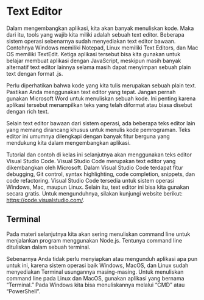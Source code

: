 # Text Editor

Dalam mengembangkan aplikasi, kita akan banyak menuliskan kode. Maka dari itu, tools yang wajib
kita miliki adalah sebuah text editor. Beberapa sistem operasi sebenarnya sudah menyediakan text
editor bawaan. Contohnya Windows memiliki Notepad, Linux memiliki Text Editors, dan Mac OS memiliki
TextEdit. Ketiga aplikasi tersebut bisa kita gunakan untuk belajar membuat aplikasi dengan
JavaScript, meskipun masih banyak alternatif text editor lainnya selama masih dapat menyimpan
sebuah plain text dengan format .js.

Perlu diperhatikan bahwa kode yang kita tulis merupakan sebuah plain text. Pastikan Anda
menggunakan text editor yang tepat. Jangan pernah gunakan Microsoft Word untuk menuliskan sebuah
kode. Ini penting karena aplikasi tersebut menampilkan teks yang telah diformat atau biasa disebut
dengan rich text.

Selain text editor bawaan dari sistem operasi, ada beberapa teks editor lain yang memang dirancang
khusus untuk menulis kode pemrograman. Teks editor ini umumnya dilengkapi dengan banyak fitur
berguna yang mendukung kita dalam mengembangkan aplikasi.

Tutorial dan contoh di kelas ini selanjutnya akan menggunakan teks editor Visual Studio Code.
Visual Studio Code merupakan text editor yang dikembangkan oleh Microsoft. Dalam Visual Studio Code
terdapat fitur debugging, Git control, syntax highlighting, code completion, snippets, dan code
refactoring. Visual Studio Code tersedia untuk sistem operasi Windows, Mac, maupun Linux. Selain
itu, text editor ini bisa kita gunakan secara gratis. Untuk mengunduhnya, silakan kunjungi website
berikut: https://code.visualstudio.com/.


## Terminal

Pada materi selanjutnya kita akan sering menuliskan command line untuk menjalankan program
menggunakan Node.js. Tentunya command line dituliskan dalam sebuah terminal.

Sebenarnya Anda tidak perlu menyiapkan atau mengunduh aplikasi apa pun untuk ini, karena sistem
operasi baik Windows, MacOS, dan Linux sudah menyediakan Terminal usungannya masing-masing. Untuk
menuliskan command line pada Linux dan MacOS, gunakan aplikasi yang bernama “Terminal.” Pada
Windows kita bisa menuliskannya melalui “CMD” atau “PowerShell”.

 
